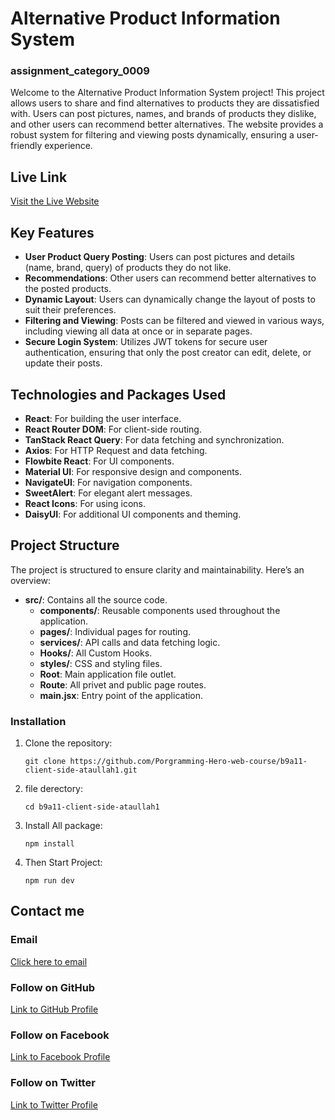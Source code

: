 # Alternative Product Information System

### assignment_category_0009

Welcome to the Alternative Product Information System project! This project allows users to share and find alternatives to products they are dissatisfied with. Users can post pictures, names, and brands of products they dislike, and other users can recommend better alternatives. The website provides a robust system for filtering and viewing posts dynamically, ensuring a user-friendly experience.

## Live Link

[Visit the Live Website](https://altquery.web.app/)

## Key Features

- **User Product Query Posting**: Users can post pictures and details (name, brand, query) of products they do not like.
- **Recommendations**: Other users can recommend better alternatives to the posted products.
- **Dynamic Layout**: Users can dynamically change the layout of posts to suit their preferences.
- **Filtering and Viewing**: Posts can be filtered and viewed in various ways, including viewing all data at once or in separate pages.
- **Secure Login System**: Utilizes JWT tokens for secure user authentication, ensuring that only the post creator can edit, delete, or update their posts.

## Technologies and Packages Used

- **React**: For building the user interface.
- **React Router DOM**: For client-side routing.
- **TanStack React Query**: For data fetching and synchronization.
- **Axios**: For HTTP Request and data fetching.
- **Flowbite React**: For UI components.
- **Material UI**: For responsive design and components.
- **NavigateUI**: For navigation components.
- **SweetAlert**: For elegant alert messages.
- **React Icons**: For using icons.
- **DaisyUI**: For additional UI components and theming.

## Project Structure

The project is structured to ensure clarity and maintainability. Here’s an overview:

- **src/**: Contains all the source code.
  - **components/**: Reusable components used throughout the application.
  - **pages/**: Individual pages for routing.
  - **services/**: API calls and data fetching logic.
  - **Hooks/**: All Custom Hooks.
  - **styles/**: CSS and styling files.
  - **Root**: Main application file outlet.
  - **Route**: All privet and public page routes.
  - **main.jsx**: Entry point of the application.

### Installation

1. Clone the repository:

   ```
   git clone https://github.com/Porgramming-Hero-web-course/b9a11-client-side-ataullah1.git
   ```

2. file derectory:

   ```
   cd b9a11-client-side-ataullah1
   ```

3. Install All package:

   ```
   npm install
   ```

4. Then Start Project:

   ```
   npm run dev

   ```

## Contact me

### Email

[Click here to email](mailto:ataullahm100@gmail.com?subject=Hello%20Ataullah)

### Follow on GitHub

[Link to GitHub Profile](https://github.com/ataullah1)

### Follow on Facebook

[Link to Facebook Profile](https://www.facebook.com/ataullah0)

### Follow on Twitter

[Link to Twitter Profile](https://twitter.com/dev_ataullah)

